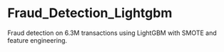 # Fraud_Detection_Lightgbm
Fraud detection on 6.3M transactions using LightGBM with SMOTE and feature engineering.
